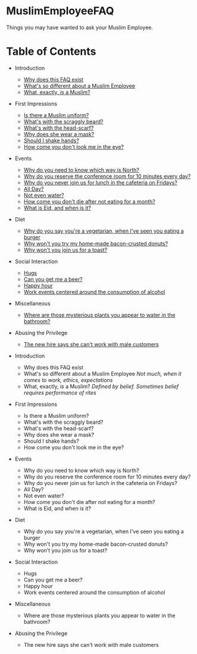 # MuslimEmployeeFAQ

Things you may have wanted to ask your Muslim Employee.

# Table of Contents

- Introduction
    + [Why does this FAQ exist](#why)
    + [What's so different about a Muslim Employee](#whatsdifferent)
    + [What, exactly, _is_ a Muslim?](#whatsmuslim)
- First Impressions
    + [Is there a Muslim uniform?](#uniform)
    + [What's with the scraggly beard?](#beard)
    + [What's with the head-scarf?](#hijab)
    + [Why does she wear a mask?](#niqab)
    + [Should I shake hands?](#handshake)
    + [How come you don't look me in the eye?](#gaze)
- Events
    + [Why do you need to know which way is North?](#qiblah)
    + [Why do you reserve the conference room for 10 minutes every day?](#salaat)
    + [Why do you never join us for lunch in the cafeteria on Fridays?](#jumuah)
    + [All Day?](#fasting)
    + [Not even water?](#water)
    + [How come you don't die after not eating for a month?](#fastingtimes)
    + [What is Eid, and when is it?](#eid)
- Diet
    + [Why do you say you're a vegetarian, when I've seen you eating a burger](#zabiha)
    + [Why won't you try my home-made bacon-crusted donuts?](#pork)
    + [Why won't you join us for a toast?](#alcohol)
- Social Interaction
    + [Hugs](#hugs)
    + [Can you get me a beer?](#beer)
    + [Happy hour](#happyhour)
    + [Work events centered around the consumption of alcohol](#alcoholevents)
- Miscellaneous
    + [Where are those mysterious plants you appear to water in the bathroom?](#lota)
- Abusing the Privilege
    + [The new hire says she can't work with male customers](#abuse)



- Introduction
    + <a name="why"></a> Why does this FAQ exist
    + <a name="whatsdifferent"></a> What's so different about a Muslim Employee
        _Not much, when it comes to work, ethics, expectations_
    + <a name="whatsmuslim"></a> What, exactly, _is_ a Muslim?
        _Defined by belief. Sometimes belief requires performance of rites_
- First Impressions
    + <a name="uniform"></a> Is there a Muslim uniform?
    + <a name="beard"></a> What's with the scraggly beard?
    + <a name="hijab"></a> What's with the head-scarf?
    + <a name="niqab"></a> Why does she wear a mask?
    + <a name="handshake"></a> Should I shake hands?
    + <a name="gaze"></a> How come you don't look me in the eye?
- Events
    + <a name="qiblah"></a> Why do you need to know which way is North?
    + <a name="salaat"></a> Why do you reserve the conference room for 10 minutes every day?
    + <a name="jumuah"></a> Why do you never join us for lunch in the cafeteria on Fridays?
    + <a name="fasting"></a> All Day?
    + <a name="water"></a> Not even water?
    + <a name="fastingtimes"></a> How come you don't die after not eating for a month?
    + <a name="eid"></a> What is Eid, and when is it?
- Diet
    + <a name="zabiha"></a> Why do you say you're a vegetarian, when I've seen you eating a burger
    + <a name="pork"></a> Why won't you try my home-made bacon-crusted donuts?
    + <a name="alcohol"></a> Why won't you join us for a toast?
- Social Interaction
    + <a name="hugs"></a> Hugs
    + <a name="beer"></a> Can you get me a beer?
    + <a name="happyhour"></a> Happy hour
    + <a name="alcoholevents"></a> Work events centered around the consumption of alcohol
- Miscellaneous
    + <a name="lota"></a> Where are those mysterious plants you appear to water in the bathroom?
- Abusing the Privilege
    + <a name="abuse"></a> The new hire says she can't work with male customers
